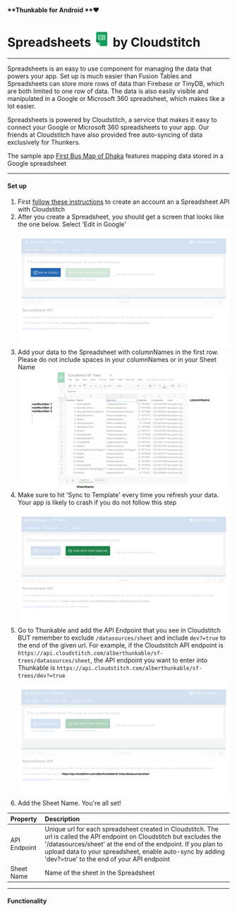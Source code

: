 #### **Thunkable for Android **❤

# Spreadsheets ![](/assets/spreadsheets-icon.png) by Cloudstitch

---

Spreadsheets is an easy to use component for managing the data that powers your app. Set up is much easier than Fusion Tables and Spreadsheets can store more rows of data than Firebase or TinyDB, which are both limited to one row of data. The data is also easily visible and manipulated in a Google or Microsoft 360 spreadsheet, which makes like a lot easier.

Spreadsheets is powered by Cloudstitch, a service that makes it easy to connect your Google or Microsoft 360 spreadsheets  to your app. Our friends at Cloudstitch have also provided free auto-syncing of data exclusively for Thunkers.

The sample app [First Bus Map of Dhaka](#) features mapping data stored in a Google spreadsheet

---

#### Set up

1. First [follow these instructions](https://www.youtube.com/watch?v=OfZE4zSd4h8) to create an account an a Spreadsheet API with Cloudstitch
2. After you create a Spreadsheet, you should get a screen that looks like the one below. Select 'Edit in Google'![](/assets/spreadsheets-fig-1.png)
3. Add your data to the Spreadsheet with columnNames in the first row. Please do not include spaces in your columnNames or in your Sheet Name
   ![](/assets/spreadsheets-fig-2.png)
4. Make sure to hit 'Sync to Template' every time you refresh your data. Your app is likely to crash if you do not follow this step![](/assets/spreadsheets-fig-3.png)
5. Go to Thunkable and add the API Endpoint that you see in Cloudstitch BUT remember to exclude `/datasources/sheet` and include `dev?=true` to the end of the given url. For example, if the Cloudstitch API endpoint is `https://api.cloudstitch.com/alberthunkable/sf-trees/datasources/sheet`, the API endpoint you want to enter into Thunkable is `https://api.cloudstitch.com/alberthunkable/sf-trees/dev?=true`![](/assets/spreadsheets-fig-4.png)
6. Add the Sheet Name.  You're all set!

| Property | Description |
| :--- | :--- |
| API Endpoint | Unique url for each spreadsheet created in Cloudstitch. The url is called the API endpoint on Cloudstitch but excludes the '/datasources/sheet' at the end of the endpoint. If you plan to upload data to your spreadsheet, enable auto-sync by adding 'dev?=true' to the end of your API endpoint |
| Sheet Name | Name of the sheet in the Spreadsheet |

---

#### Functionality



